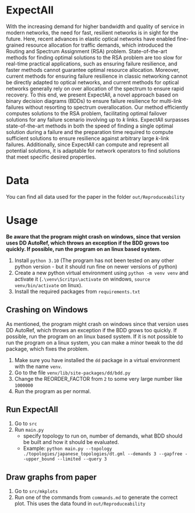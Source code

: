 # ExpectAll

With the increasing demand for higher bandwidth and quality of service in modern networks, the need for fast, resilient networks is in sight for the future. Here, recent advances in elastic optical networks have enabled fine-grained resource allocation for traffic demands, which introduced the Routing and Spectrum Assignment (RSA) problem. State-of-the-art methods for finding optimal solutions to the RSA problem are too slow for real-time practical applications, such as ensuring failure resilience, and faster methods cannot guarantee optimal resource allocation. Moreover, current methods for ensuring failure resilience in classic networking cannot be directly adapted to optical networks, and current methods for optical networks generally rely on over allocation of the spectrum to ensure rapid recovery. 
To this end, we present ExpectAll, a novel approach based on binary decision diagrams (BDDs) to ensure failure resilience for multi-link failures without resorting to spectrum overallocation. Our method efficiently computes solutions to the RSA problem, facilitating optimal failover solutions for any failure scenario involving up to $k$ links. ExpectAll surpasses state-of-the-art methods in both the speed of finding a single optimal solution during a failure and the preparation time required to compute sufficient solutions to ensure resilience against arbitrary large $k$-link failures. Additionally, since ExpectAll can compute and represent all potential solutions, it is adaptable for network operators to find solutions that meet specific desired properties.

# Data
You can find all data used for the paper in the folder `out/Reproduceability` 

# Usage
**Be aware that the program might crash on windows, since that version uses DD AutoRef, which throws an exception if the BDD grows too quickly. If possible, run the program on an linux based system.** 

1. Install `python 3.10` (The program has not been tested on any other python version - but it should run fine on newer versions of python)
1. Create a new python virtual environment using `python -m venv venv` and activate it (`.\venv\Scritps\activate` on windows, `source venv/bin/activate` on linux).
2. Install the required packages from `requirements.txt`

## Crashing on Windows
As mentioned, the program might crash on windows since that version uses DD AutoRef, which throws an exception if the BDD grows too quickly. If possible, run the program on an linux based system. If it is not possible to run the program on a linux system, you can make a minor tweak to the dd package, which fixes the problem. 

1. Make sure you have installed the `dd` package in a virtual environment with the name `venv`.
2. Go to the file `venv/lib/site-packages/dd/bdd.py`
3. Change the REORDER_FACTOR from `2` to some very large number like `1000000`
4. Run the program as per normal. 

## Run ExpectAll
1. Go to `src`
1. Run `main.py`
    * specify topology to run on, number of demands, what BDD should be built and how it should be evaluated.
    * Example: `python main.py --topology ./topologies/japanese_topologies/dt.gml --demands 3 --gapfree --upper_bound --limited --query 3`


## Draw graphs from paper
1. Go to `src/mkplots`
1. Run one of the commands from `commands.md` to generate the correct plot. This uses the data found in `out/Reproduceability`

